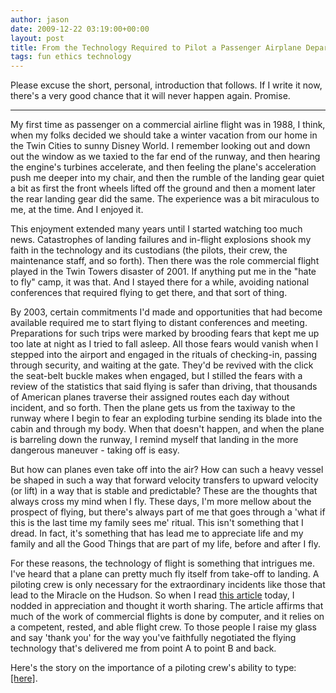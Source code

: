 ```yaml
---
author: jason
date: 2009-12-22 03:19:00+00:00
layout: post
title: From the Technology Required to Pilot a Passenger Airplane Department - the impact crew typos can have on your flying itinerary
tags: fun ethics technology
---
```


Please excuse the short, personal, introduction that follows.  If I write it now, there's a very good chance that it will never happen again.  Promise.

* * *

My first time as passenger on a commercial airline flight was in 1988, I think, when my folks decided we should take a winter vacation from our home in the Twin Cities to sunny Disney World.  I remember looking out and down out the window as we taxied to the far end of the runway, and then hearing the engine's turbines accelerate, and then feeling the plane's acceleration push me deeper into my chair, and then the rumble of the landing gear quiet a bit as first the front wheels lifted off the ground and then a moment later the rear landing gear did the same.  The experience was a bit miraculous to me, at the time.  And I enjoyed it.

This enjoyment extended many years until I started watching too much news.  Catastrophes of landing failures and in-flight explosions shook my faith in the technology and its custodians (the pilots, their crew, the maintenance staff, and so forth).  Then there was the role commercial flight played in the Twin Towers disaster of 2001.  If anything put me in the "hate to fly" camp, it was that.  And I stayed there for a while, avoiding national conferences that required flying to get there, and that sort of thing.

By 2003, certain commitments I'd made and opportunities that had become available required me to start flying to distant conferences and meeting.  Preparations for such trips were marked by brooding fears that kept me up too late at night as I tried to fall asleep.  All those fears would vanish when I stepped into the airport and engaged in the rituals of checking-in, passing through security, and waiting at the gate.  They'd be revived with the click the seat-belt buckle makes when engaged, but I stilled the fears with a review of the statistics that said flying is safer than driving, that thousands of American planes traverse their assigned routes each day without incident, and so forth.  Then the plane gets us from the taxiway to the runway where I begin to fear an exploding turbine sending its blade into the cabin and through my body.  When that doesn't happen, and when the plane is barreling down the runway, I remind myself that landing in the more dangerous maneuver - taking off is easy.

But how can planes even take off into the air?  How can such a heavy vessel be shaped in such a way that forward velocity transfers to upward velocity (or lift) in a way that is stable and predictable?  These are the thoughts that always cross my mind when I fly.  These days, I'm more mellow about the prospect of flying, but there's always part of me that goes through a 'what if this is the last time my family sees me' ritual.  This isn't something that I dread.  In fact, it's something that has lead me to appreciate life and my family and all the Good Things that are part of my life, before and after I fly.

For these reasons, the technology of flight is something that intrigues me.  I've heard that a plane can pretty much fly itself from take-off to landing.  A piloting crew is only necessary for the extraordinary incidents like those that lead to the Miracle on the Hudson.  So when I read [this article](http://blogs.discovermagazine.com/discoblog/2009/12/21/a-culprit-emerges-in-dangerous-botched-take-off-a-typo/) today, I nodded in appreciation and thought it worth sharing.  The article affirms that much of the work of commercial flights is done by computer, and it relies on a competent, rested, and able flight crew.  To those people I raise my glass and say 'thank you' for the way you've faithfully negotiated the flying technology that's delivered me from point A to point B and back.

Here's the story on the importance of a piloting crew's ability to type:  [[here]](http://blogs.discovermagazine.com/discoblog/2009/12/21/a-culprit-emerges-in-dangerous-botched-take-off-a-typo/).
